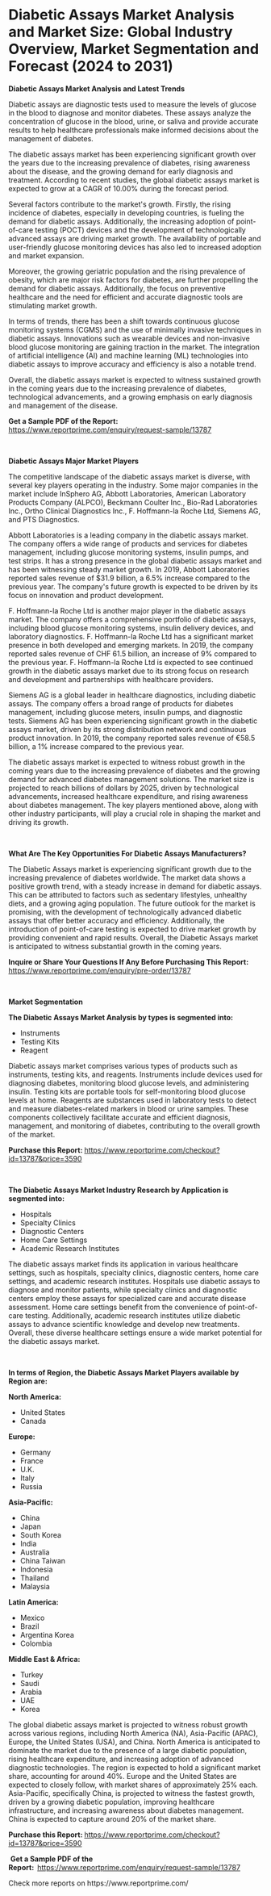 <p><h1>Diabetic Assays Market Analysis and Market Size: Global Industry Overview, Market Segmentation and Forecast (2024 to 2031)</h1></p><p><strong>Diabetic Assays Market Analysis and Latest Trends</strong></p>
<p><p>Diabetic assays are diagnostic tests used to measure the levels of glucose in the blood to diagnose and monitor diabetes. These assays analyze the concentration of glucose in the blood, urine, or saliva and provide accurate results to help healthcare professionals make informed decisions about the management of diabetes.</p><p>The diabetic assays market has been experiencing significant growth over the years due to the increasing prevalence of diabetes, rising awareness about the disease, and the growing demand for early diagnosis and treatment. According to recent studies, the global diabetic assays market is expected to grow at a CAGR of 10.00% during the forecast period.</p><p>Several factors contribute to the market's growth. Firstly, the rising incidence of diabetes, especially in developing countries, is fueling the demand for diabetic assays. Additionally, the increasing adoption of point-of-care testing (POCT) devices and the development of technologically advanced assays are driving market growth. The availability of portable and user-friendly glucose monitoring devices has also led to increased adoption and market expansion.</p><p>Moreover, the growing geriatric population and the rising prevalence of obesity, which are major risk factors for diabetes, are further propelling the demand for diabetic assays. Additionally, the focus on preventive healthcare and the need for efficient and accurate diagnostic tools are stimulating market growth.</p><p>In terms of trends, there has been a shift towards continuous glucose monitoring systems (CGMS) and the use of minimally invasive techniques in diabetic assays. Innovations such as wearable devices and non-invasive blood glucose monitoring are gaining traction in the market. The integration of artificial intelligence (AI) and machine learning (ML) technologies into diabetic assays to improve accuracy and efficiency is also a notable trend.</p><p>Overall, the diabetic assays market is expected to witness sustained growth in the coming years due to the increasing prevalence of diabetes, technological advancements, and a growing emphasis on early diagnosis and management of the disease.</p></p>
<p><strong>Get a Sample PDF of the Report:&nbsp;</strong> <a href="https://www.reportprime.com/enquiry/request-sample/13787">https://www.reportprime.com/enquiry/request-sample/13787</a></p>
<p>&nbsp;</p>
<p><strong>Diabetic Assays Major Market Players</strong></p>
<p><p>The competitive landscape of the diabetic assays market is diverse, with several key players operating in the industry. Some major companies in the market include InSphero AG, Abbott Laboratories, American Laboratory Products Company (ALPCO), Beckmann Coulter Inc., Bio-Rad Laboratories Inc., Ortho Clinical Diagnostics Inc., F. Hoffmann-la Roche Ltd, Siemens AG, and PTS Diagnostics. </p><p>Abbott Laboratories is a leading company in the diabetic assays market. The company offers a wide range of products and services for diabetes management, including glucose monitoring systems, insulin pumps, and test strips. It has a strong presence in the global diabetic assays market and has been witnessing steady market growth. In 2019, Abbott Laboratories reported sales revenue of $31.9 billion, a 6.5% increase compared to the previous year. The company's future growth is expected to be driven by its focus on innovation and product development.</p><p>F. Hoffmann-la Roche Ltd is another major player in the diabetic assays market. The company offers a comprehensive portfolio of diabetic assays, including blood glucose monitoring systems, insulin delivery devices, and laboratory diagnostics. F. Hoffmann-la Roche Ltd has a significant market presence in both developed and emerging markets. In 2019, the company reported sales revenue of CHF 61.5 billion, an increase of 9% compared to the previous year. F. Hoffmann-la Roche Ltd is expected to see continued growth in the diabetic assays market due to its strong focus on research and development and partnerships with healthcare providers.</p><p>Siemens AG is a global leader in healthcare diagnostics, including diabetic assays. The company offers a broad range of products for diabetes management, including glucose meters, insulin pumps, and diagnostic tests. Siemens AG has been experiencing significant growth in the diabetic assays market, driven by its strong distribution network and continuous product innovation. In 2019, the company reported sales revenue of €58.5 billion, a 1% increase compared to the previous year.</p><p>The diabetic assays market is expected to witness robust growth in the coming years due to the increasing prevalence of diabetes and the growing demand for advanced diabetes management solutions. The market size is projected to reach billions of dollars by 2025, driven by technological advancements, increased healthcare expenditure, and rising awareness about diabetes management. The key players mentioned above, along with other industry participants, will play a crucial role in shaping the market and driving its growth.</p></p>
<p>&nbsp;</p>
<p><strong>What Are The Key Opportunities For Diabetic Assays Manufacturers?</strong></p>
<p><p>The Diabetic Assays market is experiencing significant growth due to the increasing prevalence of diabetes worldwide. The market data shows a positive growth trend, with a steady increase in demand for diabetic assays. This can be attributed to factors such as sedentary lifestyles, unhealthy diets, and a growing aging population. The future outlook for the market is promising, with the development of technologically advanced diabetic assays that offer better accuracy and efficiency. Additionally, the introduction of point-of-care testing is expected to drive market growth by providing convenient and rapid results. Overall, the Diabetic Assays market is anticipated to witness substantial growth in the coming years.</p></p>
<p><strong>Inquire or Share Your Questions If Any Before Purchasing This Report:</strong> <a href="https://www.reportprime.com/enquiry/pre-order/13787">https://www.reportprime.com/enquiry/pre-order/13787</a></p>
<p>&nbsp;</p>
<p><strong>Market Segmentation</strong></p>
<p><strong>The Diabetic Assays Market Analysis by types is segmented into:</strong></p>
<p><ul><li>Instruments</li><li>Testing Kits</li><li>Reagent</li></ul></p>
<p><p>Diabetic assays market comprises various types of products such as instruments, testing kits, and reagents. Instruments include devices used for diagnosing diabetes, monitoring blood glucose levels, and administering insulin. Testing kits are portable tools for self-monitoring blood glucose levels at home. Reagents are substances used in laboratory tests to detect and measure diabetes-related markers in blood or urine samples. These components collectively facilitate accurate and efficient diagnosis, management, and monitoring of diabetes, contributing to the overall growth of the market.</p></p>
<p><strong>Purchase this Report:&nbsp;</strong><a href="https://www.reportprime.com/checkout?id=13787&price=3590">https://www.reportprime.com/checkout?id=13787&price=3590</a></p>
<p>&nbsp;</p>
<p><strong>The Diabetic Assays Market Industry Research by Application is segmented into:</strong></p>
<p><ul><li>Hospitals</li><li>Specialty Clinics</li><li>Diagnostic Centers</li><li>Home Care Settings</li><li>Academic Research Institutes</li></ul></p>
<p><p>The diabetic assays market finds its application in various healthcare settings, such as hospitals, specialty clinics, diagnostic centers, home care settings, and academic research institutes. Hospitals use diabetic assays to diagnose and monitor patients, while specialty clinics and diagnostic centers employ these assays for specialized care and accurate disease assessment. Home care settings benefit from the convenience of point-of-care testing. Additionally, academic research institutes utilize diabetic assays to advance scientific knowledge and develop new treatments. Overall, these diverse healthcare settings ensure a wide market potential for the diabetic assays market.</p></p>
<p>&nbsp;</p>
<p><strong>In terms of Region, the Diabetic Assays Market Players available by Region are:</strong></p>
<p>
    <p> <strong> North America: </strong>
        <ul>
            <li>United States</li>
            <li>Canada</li>
        </ul>
        </p> 
    <p> <strong> Europe: </strong>
        <ul>
            <li>Germany</li>
            <li>France</li>
            <li>U.K.</li>
            <li>Italy</li>
            <li>Russia</li>
        </ul>
        </p> 
    <p> <strong> Asia-Pacific: </strong>
        <ul>
            <li>China</li>
            <li>Japan</li>
            <li>South Korea</li>
            <li>India</li>
            <li>Australia</li>
            <li>China Taiwan</li>
            <li>Indonesia</li>
            <li>Thailand</li>
            <li>Malaysia</li>
        </ul>
        </p> 
    <p> <strong> Latin America: </strong>
        <ul>
            <li>Mexico</li>
            <li>Brazil</li>
            <li>Argentina Korea</li>
            <li>Colombia</li>
        </ul>
        </p> 
    <p> <strong> Middle East & Africa: </strong>
        <ul>
            <li>Turkey</li>
            <li>Saudi</li>
            <li>Arabia</li>
            <li>UAE</li>
            <li>Korea</li>
        </ul>
    </p>
    </p>
<p><p>The global diabetic assays market is projected to witness robust growth across various regions, including North America (NA), Asia-Pacific (APAC), Europe, the United States (USA), and China. North America is anticipated to dominate the market due to the presence of a large diabetic population, rising healthcare expenditure, and increasing adoption of advanced diagnostic technologies. The region is expected to hold a significant market share, accounting for around 40%. Europe and the United States are expected to closely follow, with market shares of approximately 25% each. Asia-Pacific, specifically China, is projected to witness the fastest growth, driven by a growing diabetic population, improving healthcare infrastructure, and increasing awareness about diabetes management. China is expected to capture around 20% of the market share.</p></p>
<p><strong>Purchase this Report: </strong><a href="https://www.reportprime.com/checkout?id=13787&price=3590">https://www.reportprime.com/checkout?id=13787&price=3590</a></p>
<p>&nbsp;<strong>Get a Sample PDF of the Report:&nbsp;&nbsp;</strong><a href="https://www.reportprime.com/enquiry/request-sample/13787">https://www.reportprime.com/enquiry/request-sample/13787</a></p>
<p><strong></strong></p>
<p>Check more reports on https://www.reportprime.com/</p>